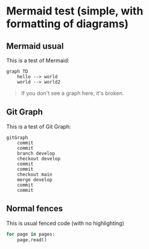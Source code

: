 # Mermaid test (simple, with formatting of diagrams)

## Mermaid usual
This is a test of Mermaid:

```mermaid
graph TD
    hello --> world
    world --> world2
```

> If you don't see a graph here, it's broken.

## Git Graph
This is a test of Git Graph: 

```mermaid
gitGraph
    commit
    commit
    branch develop
    checkout develop
    commit
    commit
    checkout main
    merge develop
    commit
    commit
```


## Normal fences
This is usual fenced code (with no highlighting)

```python
for page in pages:
    page.read()
```

